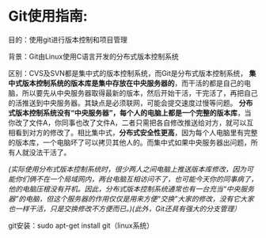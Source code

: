 Git使用指南:
=======
目的：使用git进行版本控制和项目管理

背景：Git由Linux使用C语言开发的分布式版本控制系统

区别：CVS及SVN都是集中式的版本控制系统，而Git是分布式版本控制系统，
**集中式版本控制系统的版本库是集中存放在中央服务器的**，而干活的都是自己的电脑，所以要先从中央服务器取得最新的版本，然后开始干活，干完活了，再把自己的活推送到中央服务器。其缺点是必须联网，可能会提交速度过慢等问题。
**分布式版本控制系统没有“中央服务器”，每个人的电脑上都是一个完整的版本库**，当你改了文件A，你同事也改了文件A，二者只需把各自修改推送给对方，就可以互相看到对方的修改了。相比集中式，**分布式安全性更高**，因为每个人电脑里有完整的版本库，一个电脑坏了可以拷贝其他人的。而集中式如果中央服务器出问题，所有人就没法干活了。

*(实际使用分布式版本控制系统时，很少两人之间电脑上推送版本库修改，因为可能你们俩不在一个局域网内，两台电脑互相访问不了，也可能今天你的同事病了，他的电脑压根没有开机。因此，分布式版本控制系统通常也有一台充当“中央服务器”的电脑，但这个服务器的作用仅仅是用来方便“交换”大家的修改，没有它大家也一样干活，只是交换修改不方便而已。)(此外，Git还具有强大的分支管理）*

git安装：sudo apt-get install git（linux系统）










